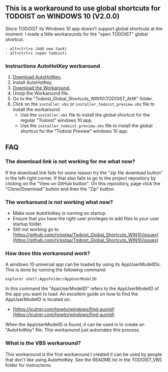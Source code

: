 ## This is a workaround to use global shortcuts for TODOIST on WINDOWS 10 (V2.0.0)
Since TODOIST its Windows 10 app doesn’t support global shortcuts at the moment. I made a  little workarounds for the "open TODOIST" global shortcut.

    - alt+ctrl+a (Add new task)
    - alt+ctrl+s (open todoist)

### Instructions AutoHotKey workaround
1. [Download AutoHotKey.](https://autohotkey.com/)
2. Install AutoHotKey.
3. [Download the Workaround.](https://github.com/rickstaa/Todoist_Global_Shortcuts_WIN10/archive/master.zip)
4. Unzip the Workaround file.
5. Go to the "Todoist_Global_Shortcuts_WIN10\TODOIST_AHK" folder.
6. Click on the `installer.vbs` or `installer_todoist_preview.vbs` file to install the workaround.
    - Use the `installer.vbs` file to install the global shortcut for the regular "Todoist" windows 10 app.
    - Use the `installer_todoist_preview.vbs` file to install the global shortcut for the "Todoist Preview" windows 10 app.

## FAQ

### The download link is not working for me what now?
If the download link fails for some reason try the "zip file download button" in the left-right corner. If that also fails to go to the project repository by clicking on the "View on GitHub button". On this repository, page click the "Clone/Download" button and then the "Zip" button.

### The workaround is not working what now?
- Make sure AutoHotkey is running on startup.
- Ensure that you have the right user privileges to add files to your user startup folder.
- Still not working go to [https://github.com/rickstaa/Todoist_Global_Shortcuts_WIN10/issues](https://github.com/rickstaa/Todoist_Global_Shortcuts_WIN10/issues)

### How does this workaround work?
A windows 10 universal app can be loaded by using its AppUserModelIDs. This is done by running the following command:

	explorer shell:AppsFolder/AppUserModelID

In this command the "AppUserModelID" refers to the AppUserModelID of the app you want to load. An excellent guide on how to find the AppUserModelID is located on:

- [https://jcutrer.com/howto/windows/find-aumid](https://jcutrer.com/howto/windows/find-aumid)

When the AppUserModelID is found, it can be used in to create an "AutoHotKey" file. This workaround just automates this process.

### What is the VBS workaround?
This workaround is the first workaround I created it can be used by people that don't like using AutoHotKey. See the README.txt in the TODOIST_VBS folder for instructions.

